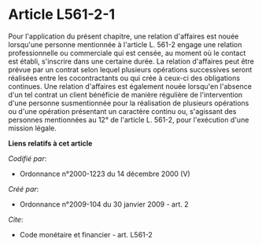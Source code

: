 # Article L561-2-1

Pour l'application du présent chapitre, une relation d'affaires est nouée lorsqu'une personne mentionnée à l'article L. 561-2
engage une relation professionnelle ou commerciale qui est censée, au moment où le contact est établi, s'inscrire dans une
certaine durée. La relation d'affaires peut être prévue par un contrat selon lequel plusieurs opérations successives seront
réalisées entre les cocontractants ou qui crée à ceux-ci des obligations continues. Une relation d'affaires est également
nouée lorsqu'en l'absence d'un tel contrat un client bénéficie de manière régulière de l'intervention d'une personne
susmentionnée pour la réalisation de plusieurs opérations ou d'une opération présentant un caractère continu ou, s'agissant
des personnes mentionnées au 12° de l'article L. 561-2, pour l'exécution d'une mission légale.

**Liens relatifs à cet article**

_Codifié par_:

  - Ordonnance n°2000-1223 du 14 décembre 2000 (V)

_Créé par_:

  - Ordonnance n°2009-104 du 30 janvier 2009 - art. 2

_Cite_:

  - Code monétaire et financier - art. L561-2
